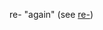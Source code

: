 re- "again" (see [re-](https://www.etymonline.com/word/re-?ref=etymonline_crossreference "Etymology, meaning and definition of re-")) 